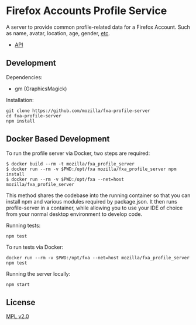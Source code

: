 # Firefox Accounts Profile Service

A server to provide common profile-related data for a Firefox Account.
Such as name, avatar, location, age, gender, [etc](https://wiki.mozilla.org/Identity/Firefox-Accounts#What_information_does_Firefox_Accounts_store_about_the_user.3F_Can_I_use_it_to_store_user_data_for_my_application_or_service.3F).

- [API](./docs/API.md)

## Development

Dependencies:

- gm (GraphicsMagick)

Installation:

```
git clone https://github.com/mozilla/fxa-profile-server
cd fxa-profile-server
npm install
```

## Docker Based Development

To run the profile server via Docker, two steps are required:

    $ docker build --rm -t mozilla/fxa_profile_server
    $ docker run --rm -v $PWD:/opt/fxa mozilla/fxa_profile_server npm install
    $ docker run --rm -v $PWD:/opt/fxa --net=host mozilla/fxa_profile_server

This method shares the codebase into the running container so that you can install npm and various modules required by package.json. It then runs profile-server in a container, while allowing you to use your IDE of choice from your normal desktop environment to develop code.

Running tests:

```
npm test
```

To run tests via Docker:

```
docker run --rm -v $PWD:/opt/fxa --net=host mozilla/fxa_profile_server npm test
```

Running the server locally:

```
npm start
```

## License

[MPL v2.0](./LICENSE)

